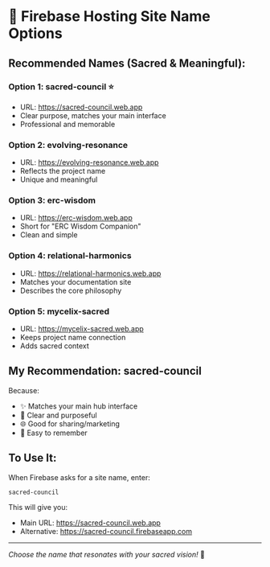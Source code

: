 # 🌟 Firebase Hosting Site Name Options

## Recommended Names (Sacred & Meaningful):

### Option 1: **sacred-council** ⭐
- URL: https://sacred-council.web.app
- Clear purpose, matches your main interface
- Professional and memorable

### Option 2: **evolving-resonance**
- URL: https://evolving-resonance.web.app
- Reflects the project name
- Unique and meaningful

### Option 3: **erc-wisdom**
- URL: https://erc-wisdom.web.app
- Short for "ERC Wisdom Companion"
- Clean and simple

### Option 4: **relational-harmonics**
- URL: https://relational-harmonics.web.app
- Matches your documentation site
- Describes the core philosophy

### Option 5: **mycelix-sacred**
- URL: https://mycelix-sacred.web.app
- Keeps project name connection
- Adds sacred context

## My Recommendation: **sacred-council** 

Because:
- ✨ Matches your main hub interface
- 🎯 Clear and purposeful
- 🌐 Good for sharing/marketing
- 📱 Easy to remember

## To Use It:

When Firebase asks for a site name, enter:
```
sacred-council
```

This will give you:
- Main URL: https://sacred-council.web.app
- Alternative: https://sacred-council.firebaseapp.com

---

*Choose the name that resonates with your sacred vision!* 🙏